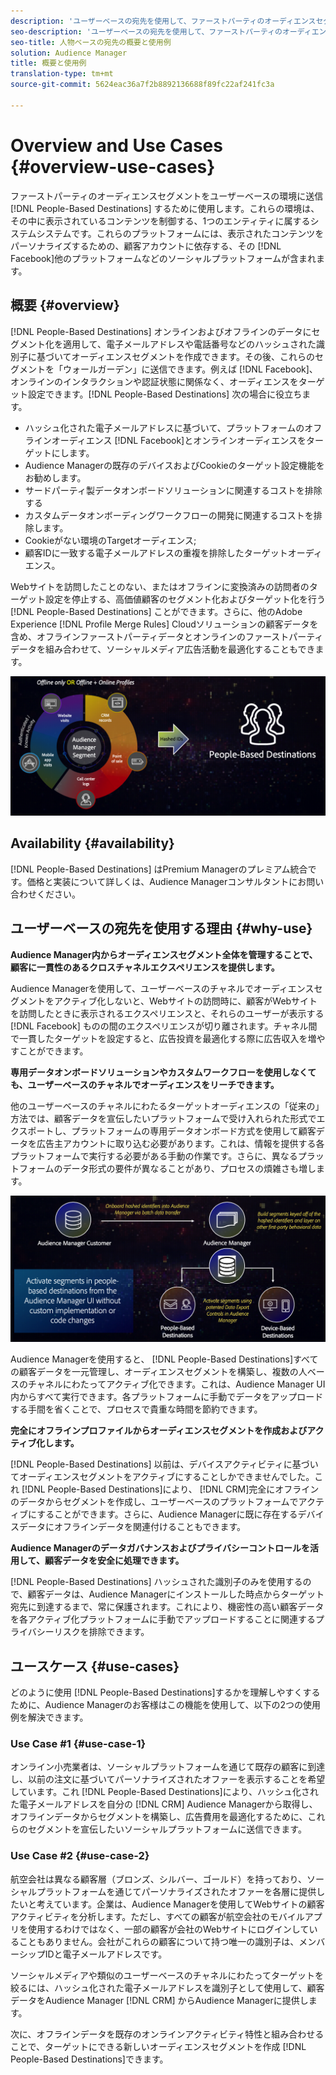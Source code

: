```yaml
---
description: 'ユーザーベースの宛先を使用して、ファーストパーティのオーディエンスセグメントをユーザーベースの環境に送信します。これらの環境は、その中に表示されているコンテンツを制御する、1つのエンティティに属するシステムシステムです。Facebookなどのソーシャルプラットフォームや、表示コンテンツをパーソナライズするための顧客アカウントに依存するその他のプラットフォームが含まれます。 '
seo-description: 'ユーザーベースの宛先を使用して、ファーストパーティのオーディエンスセグメントをユーザーベースの環境に送信します。これらの環境は、その中に表示されているコンテンツを制御する、1つのエンティティに属するシステムシステムです。Facebookなどのソーシャルプラットフォームや、表示コンテンツをパーソナライズするための顧客アカウントに依存するその他のプラットフォームが含まれます。  '
seo-title: 人物ベースの宛先の概要と使用例
solution: Audience Manager
title: 概要と使用例
translation-type: tm+mt
source-git-commit: 5624eac36a7f2b8892136688f89fc22af241fc3a

---
```



# Overview and Use Cases {#overview-use-cases}

ファーストパーティのオーディエンスセグメントをユーザーベースの環境に送信 [!DNL People-Based Destinations] するために使用します。これらの環境は、その中に表示されているコンテンツを制御する、1つのエンティティに属するシステムシステムです。これらのプラットフォームには、表示されたコンテンツをパーソナライズするための、顧客アカウントに依存する、その [!DNL Facebook]他のプラットフォームなどのソーシャルプラットフォームが含まれます。

## 概要 {#overview}

[!DNL People-Based Destinations] オンラインおよびオフラインのデータにセグメント化を適用して、電子メールアドレスや電話番号などのハッシュされた識別子に基づいてオーディエンスセグメントを作成できます。その後、これらのセグメントを「ウォールガーデン」に送信できます。例えば [!DNL Facebook]、オンラインのインタラクションや認証状態に関係なく、オーディエンスをターゲット設定できます。[!DNL People-Based Destinations] 次の場合に役立ちます。

* ハッシュ化された電子メールアドレスに基づいて、プラットフォームのオフラインオーディエンス [!DNL Facebook]とオンラインオーディエンスをターゲットにします。
* Audience Managerの既存のデバイスおよびCookieのターゲット設定機能をお勧めします。
* サードパーティ製データオンボードソリューションに関連するコストを排除する
* カスタムデータオンボーディングワークフローの開発に関連するコストを排除します。
* Cookieがない環境のTargetオーディエンス;
* 顧客IDに一致する電子メールアドレスの重複を排除したターゲットオーディエンス。

Webサイトを訪問したことのない、またはオフラインに変換済みの訪問者のターゲット設定を停止する、高価値顧客のセグメント化およびターゲット化を行う [!DNL People-Based Destinations] ことができます。さらに、他のAdobe Experience [!DNL Profile Merge Rules] Cloudソリューションの顧客データを含め、オフラインファーストパーティデータとオンラインのファーストパーティデータを組み合わせて、ソーシャルメディア広告活動を最適化することもできます。

![pbd- overview](assets/pbd-overview.png)

## Availability {#availability}

[!DNL People-Based Destinations] はPremium Managerのプレミアム統合です。価格と実装について詳しくは、Audience Managerコンサルタントにお問い合わせください。

## ユーザーベースの宛先を使用する理由 {#why-use}

**Audience Manager内からオーディエンスセグメント全体を管理することで、顧客に一貫性のあるクロスチャネルエクスペリエンスを提供します。**

Audience Managerを使用して、ユーザーベースのチャネルでオーディエンスセグメントをアクティブ化しないと、Webサイトの訪問時に、顧客がWebサイトを訪問したときに表示されるエクスペリエンスと、それらのユーザーが表示する [!DNL Facebook] ものの間のエクスペリエンスが切り離されます。チャネル間で一貫したターゲットを設定すると、広告投資を最適化する際に広告収入を増やすことができます。

**専用データオンボードソリューションやカスタムワークフローを使用しなくても、ユーザーベースのチャネルでオーディエンスをリーチできます。**

他のユーザーベースのチャネルにわたるターゲットオーディエンスの「従来の」方法では、顧客データを宣伝したいプラットフォームで受け入れられた形式でエクスポートし、プラットフォームの専用データオンボード方式を使用して顧客データを広告主アカウントに取り込む必要があります。これは、情報を提供する各プラットフォームで実行する必要がある手動の作業です。さらに、異なるプラットフォームのデータ形式の要件が異なることがあり、プロセスの煩雑さも増します。

![pbd- overview](assets/pbd-diagram.png)

Audience Managerを使用すると、 [!DNL People-Based Destinations]すべての顧客データを一元管理し、オーディエンスセグメントを構築し、複数の人ベースのチャネルにわたってアクティブ化できます。これは、Audience Manager UI内からすべて実行できます。各プラットフォームに手動でデータをアップロードする手間を省くことで、プロセスで貴重な時間を節約できます。

**完全にオフラインプロファイルからオーディエンスセグメントを作成およびアクティブ化します。**

[!DNL People-Based Destinations] 以前は、デバイスアクティビティに基づいてオーディエンスセグメントをアクティブにすることしかできませんでした。これ [!DNL People-Based Destinations]により、 [!DNL CRM]完全にオフラインのデータからセグメントを作成し、ユーザーベースのプラットフォームでアクティブにすることができます。さらに、Audience Managerに既に存在するデバイスデータにオフラインデータを関連付けることもできます。

**Audience Managerのデータガバナンスおよびプライバシーコントロールを活用して、顧客データを安全に処理できます。**

[!DNL People-Based Destinations] ハッシュされた識別子のみを使用するので、顧客データは、Audience Managerにインストールした時点からターゲット宛先に到達するまで、常に保護されます。これにより、機密性の高い顧客データを各アクティブ化プラットフォームに手動でアップロードすることに関連するプライバシーリスクを排除できます。

## ユースケース {#use-cases}

どのように使用 [!DNL People-Based Destinations]するかを理解しやすくするために、Audience Managerのお客様はこの機能を使用して、以下の2つの使用例を解決できます。

### Use Case #1 {#use-case-1}

オンライン小売業者は、ソーシャルプラットフォームを通じて既存の顧客に到達し、以前の注文に基づいてパーソナライズされたオファーを表示することを希望しています。これ [!DNL People-Based Destinations]により、ハッシュ化された電子メールアドレスを自分の [!DNL CRM] Audience Managerから取得し、オフラインデータからセグメントを構築し、広告費用を最適化するために、これらのセグメントを宣伝したいソーシャルプラットフォームに送信できます。

### Use Case #2 {#use-case-2}

航空会社は異なる顧客層（ブロンズ、シルバー、ゴールド）を持っており、ソーシャルプラットフォームを通じてパーソナライズされたオファーを各層に提供したいと考えています。企業は、Audience Managerを使用してWebサイトの顧客アクティビティを分析します。ただし、すべての顧客が航空会社のモバイルアプリを使用するわけではなく、一部の顧客が会社のWebサイトにログインしていることもありません。会社がこれらの顧客について持つ唯一の識別子は、メンバーシップIDと電子メールアドレスです。

ソーシャルメディアや類似のユーザーベースのチャネルにわたってターゲットを絞るには、ハッシュ化された電子メールアドレスを識別子として使用して、顧客データをAudience Manager [!DNL CRM] からAudience Managerに提供します。

次に、オフラインデータを既存のオンラインアクティビティ特性と組み合わせることで、ターゲットにできる新しいオーディエンスセグメントを作成 [!DNL People-Based Destinations]できます。
